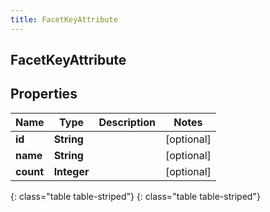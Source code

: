```yaml
---
title: FacetKeyAttribute
---
```

## FacetKeyAttribute


## Properties

| Name | Type | Description | Notes |
| ------------ | ------------- | ------------- | ------------- |
| **id** | **String** |  |  [optional] |
| **name** | **String** |  |  [optional] |
| **count** | **Integer** |  |  [optional] |
{: class="table table-striped"}
{: class="table table-striped"}


